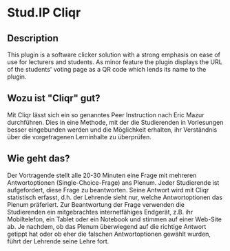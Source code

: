 # Stud.IP Cliqr

## Description

This plugin is a software clicker solution with a strong emphasis on
ease of use for lecturers and students. As minor feature the plugin
displays the URL of the students' voting page as a QR code which lends
its name to the plugin.

## Wozu ist "Cliqr" gut?
Mit Cliqr lässt sich ein so genanntes Peer Instruction nach Eric Mazur
durchführen. Dies in eine Methode, mit der die Studierenden in Vorlesungen
besser eingebunden werden und die Möglichkeit erhalten, ihr Verständnis über
die vorgetragenen Lerninhalte zu überprüfen.

## Wie geht das?
Der Vortragende stellt alle 20-30 Minuten eine Frage mit mehreren
Antwortoptionen (Single-Choice-Frage) ans Plenum. Jeder Studierende ist
aufgefordert, diese Frage zu beantworten. Seine Antwort wird mit Cliqr
statistisch erfasst, d.h. der Lehrende sieht nur, welche Antwortoptionen
das Plenum präferiert. Zur Beantwortung der Frage verwenden die Studierenden
ein mitgebrachtes internetfähiges Endgerät, z.B. ihr Mobiltelefon, ein
Tablet oder ein Notebook und stimmen auf einer Web-Site ab. Je nachdem,
ob das Plenum überwiegend auf die richtige Antwort getippt hat oder ob
eher die falschen Antwortoptionen gewählt wurden, führt der Lehrende
seine Lehre fort.


